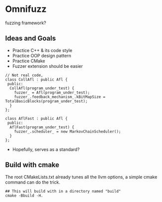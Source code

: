 # Omnifuzz
fuzzing framework?

## Ideas and Goals

- Practice C++ & its code style
- Practice OOP design pattern
- Practice CMake
- Fuzzer extension should be easier
```
// Not real code, 
class CollAfl : public Afl {
 public: 
  CollAfl(program_under_test) {
    fuzzer_ = Afl(program_under_test);
    fuzzer_.feedback_mechanism_.kBitMapSize = TotalBasicBlocks(program_under_test);
  }
};

class AflFast : public Afl {
 public:
  AflFast(program_under_test) {
    fuzzer_.scheduler_ = new MarkovChainScheduler();
  }
};

```
- Hopefully, serves as a standard?



## Build with cmake

The root CMakeLists.txt already tunes all the llvm options, a simple cmake command can do the trick.
```
## This will build with in a directory named "build"
cmake -Bbuild -H.
```


